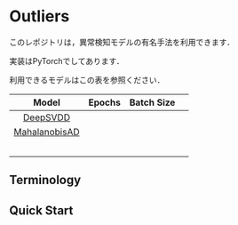 # Outliers

このレポジトリは，異常検知モデルの有名手法を利用できます．

実装はPyTorchでしてあります．

利用できるモデルはこの表を参照ください．

|                           Model                           | Epochs | Batch Size |      |
| :-------------------------------------------------------: | :----: | :--------: | ---- |
| [DeepSVDD](http://proceedings.mlr.press/v80/ruff18a.html) |        |            |      |
| [MahalanobisAD](https://arxiv.org/abs/2005.14140)         |        |            |      |
|                                                           |        |            |      |
|                                                           |        |            |      |
|                                                           |        |            |      |
|                                                           |        |            |      |
|                                                           |        |            |      |

## Terminology



## Quick Start


